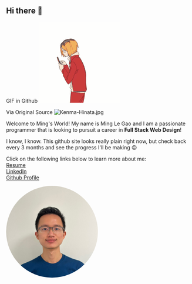 ## Hi there 👋
<!--
1. Your name, photo, short bio with one fun fact about yourself. 
2. A link to your resume.
3. Links to your LinkedIn, and Github Profile
-->

<!--![GIF Test]([https://github.com/Your_Repository_Name/Your_GIF_Name.gif](https://media.tenor.com/c0gkOH-hN7QAAAAM/hinata-shouyou-kozume-kenma.gif))-->

GIF in Github
![Hi There](profile-pic/githubGIF.gif)

Via Original Source
![Kenma-Hinata.jpg](https://media.tenor.com/c0gkOH-hN7QAAAAM/hinata-shouyou-kozume-kenma.gif)

Welcome to Ming's World!
My name is Ming Le Gao and I am a passionate programmer that is looking to pursuit a career in **Full Stack Web Design**!

I know, I know. This github site looks really plain right now, but check back every 3 months and see the progress I'll be making 😉

Click on the following links below to learn more about me: <br>
[Resume](https://docs.google.com/document/d/1LGvoB-ZGkpGv6XJRXkkgYbpG1vfTlKWMqcmBhRUh0mY/edit) <br>
[LinkedIn](https://www.linkedin.com/in/minglegao/) <br>
[Github Profile ](https://github.com/minglegao2001)

<!-- 

![](profile-pic/profile.jpeg) 
Use the syntax above to add image using Markdown

-->
<img src="profile-pic/profile.jpeg" style = "height: 250px; width:250px; border-radius: 50%;"/>

<!--
**minglegao2001/minglegao2001** is a ✨ _special_ ✨ repository because its `README.md` (this file) appears on your GitHub profile.

Here are some ideas to get you started:

- 🔭 I’m currently working on ...
- 🌱 I’m currently learning ...
- 👯 I’m looking to collaborate on ...
- 🤔 I’m looking for help with ...
- 💬 Ask me about ...
- 📫 How to reach me: ...
- 😄 Pronouns: ...
- ⚡ Fun fact: ...
-->
